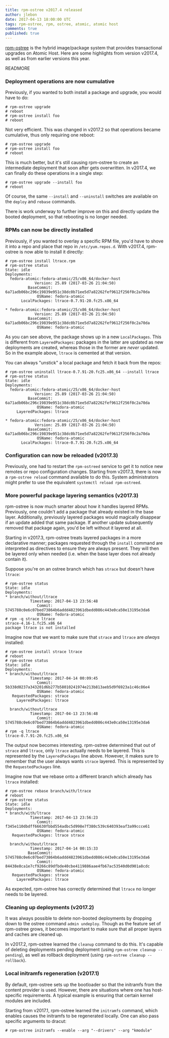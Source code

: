 ```yaml
---
title: rpm-ostree v2017.4 released
author: jlebon
date: 2017-04-13 18:00:00 UTC
tags: rpm-ostree, rpm, ostree, atomic, atomic host
comments: true
published: true
---
```


[rpm-ostree](https://rpm-ostree.readthedocs.org/) is the
hybrid image/package system that provides transactional
upgrades on Atomic Host. Here are some highlights from
version v2017.4, as well as from earlier versions this year.

READMORE

### Deployment operations are now cumulative

Previously, if you wanted to both install a package and
upgrade, you would have to do:

```
# rpm-ostree upgrade
# reboot
# rpm-ostree install foo
# reboot
```

Not very efficient. This was changed in v2017.2 so that
operations became cumulative, thus only requiring one
reboot:

```
# rpm-ostree upgrade
# rpm-ostree install foo
# reboot
```

This is much better, but it's still causing rpm-ostree to
create an intermediate deployment that soon after gets
overwritten. In v2017.4, we can finally do these operations
in a single step:

```
# rpm-ostree upgrade --install foo
# reboot
```

Of course, the same `--install` and `--uninstall` switches
are available on the `deploy` and `rebase` commands.

There is work underway to further improve on this and
directly update the booted deployment, so that rebooting is
no longer needed.

### RPMs can now be directly installed

Previously, if you wanted to overlay a specific RPM file,
you'd have to shove it into a repo and place that repo in
`/etc/yum.repos.d`. With v2017.4, rpm-ostree is now able to
install it directly:

```
# rpm-ostree install ltrace.rpm
# rpm-ostree status
State: idle
Deployments:
  fedora-atomic:fedora-atomic/25/x86_64/docker-host
             Version: 25.89 (2017-03-26 21:04:50)
          BaseCommit: 6a71adb06bc296c19839e951c38dc0b71ee5d7a82262fef9612f256f0c2a70da
              OSName: fedora-atomic
       LocalPackages: ltrace-0.7.91-20.fc25.x86_64

* fedora-atomic:fedora-atomic/25/x86_64/docker-host
             Version: 25.89 (2017-03-26 21:04:50)
          BaseCommit: 6a71adb06bc296c19839e951c38dc0b71ee5d7a82262fef9612f256f0c2a70da
              OSName: fedora-atomic
```

As you can see above, the package shows up in a new
`LocalPackages`.  This is different from `LayeredPackages`:
packages in the latter are updated as new deployments are
created, whereas those in the former are *never* updated. So
in the example above, `ltrace` is cemented at that version.

You can always "unstick" a local package and fetch it back
from the repos:

```
# rpm-ostree uninstall ltrace-0.7.91-20.fc25.x86_64 --install ltrace
# rpm-ostree status
State: idle
Deployments:
  fedora-atomic:fedora-atomic/25/x86_64/docker-host
             Version: 25.89 (2017-03-26 21:04:50)
          BaseCommit: 6a71adb06bc296c19839e951c38dc0b71ee5d7a82262fef9612f256f0c2a70da
              OSName: fedora-atomic
     LayeredPackages: ltrace

* fedora-atomic:fedora-atomic/25/x86_64/docker-host
             Version: 25.89 (2017-03-26 21:04:50)
          BaseCommit: 6a71adb06bc296c19839e951c38dc0b71ee5d7a82262fef9612f256f0c2a70da
              OSName: fedora-atomic
       LocalPackages: ltrace-0.7.91-20.fc25.x86_64
```

### Configuration can now be reloaded (v2017.3)

Previously, one had to restart the `rpm-ostreed` service to
get it to notice new remotes or repo configuration changes.
Starting from v2017.3, there is now a `rpm-ostree reload`
command available to do this. System administrators might
prefer to use the equivalent `systemctl reload rpm-ostreed`.

### More powerful package layering semantics (v2017.3)

rpm-ostree is now much smarter about how it handles layered
RPMs. Previously, one couldn't add a package that already
existed in the base layer. Additionally, previously layered
packages would magically disappear if an update added that
same package. If another update subsequently removed that
package again, you'd be left without it layered at all.

Starting in v2017.3, rpm-ostree treats layered packages in a
more declarative manner; packages requested through the
`install` command are interpreted as directives to ensure
they are always present. They will then be layered only when
needed (i.e. when the base layer does not already contain
it).

Suppose you're on an ostree branch which has `strace` but
doesn't have `ltrace`:

```
# rpm-ostree status
State: idle
Deployments:
* branch/without/ltrace
           Timestamp: 2017-04-13 23:56:48
              Commit: 5745788c0e6c07bed73864b6addd4823961dbedd086c443e0ca50e13195e3da6
              OSName: fedora-atomic
# rpm -q strace ltrace
strace-4.16-1.fc25.x86_64
package ltrace is not installed
```

Imagine now that we want to make sure that `strace` and
`ltrace` are *always* installed:

```
# rpm-ostree install strace ltrace
# reboot
# rpm-ostree status
State: idle
Deployments:
* branch/without/ltrace
           Timestamp: 2017-04-14 00:09:45
              Commit: 5b338d0237a343201d6b277b58010241974e213b813aeb5d9f6923a1c46c86e4
              OSName: fedora-atomic
   RequestedPackages: strace
     LayeredPackages: ltrace

  branch/without/ltrace
           Timestamp: 2017-04-13 23:56:48
              Commit: 5745788c0e6c07bed73864b6addd4823961dbedd086c443e0ca50e13195e3da6
              OSName: fedora-atomic
# rpm -q ltrace
ltrace-0.7.91-20.fc25.x86_64
```

The output now becomes interesting. rpm-ostree determined
that out of `strace` and `ltrace`, only `ltrace` actually
needs to be layered. This is represented by the
`LayeredPackages` line above.  However, it makes sure to
remember that the user always wants `strace` layered. This
is represented by the `RequestedPackages` line.

Imagine now that we rebase onto a different branch which
already has `ltrace` installed:

```
# rpm-ostree rebase branch/with/ltrace
# reboot
# rpm-ostree status
State: idle
Deployments:
* branch/with/ltrace
           Timestamp: 2017-04-13 23:56:23
              Commit: f345e110dbdff66630fbbd554adbc5d998e7f380c539c640393eaf3a99ccce61
              OSName: fedora-atomic
   RequestedPackages: ltrace strace

  branch/without/ltrace
           Timestamp: 2017-04-14 00:15:33
          BaseCommit: 5745788c0e6c07bed73864b6addd4823961dbedd086c443e0ca50e13195e3da6
              Commit: 84438e8ca1e7cf9266c89dfbde40cbe4119886aae4fb67ac53540d0d901a8cdc
              OSName: fedora-atomic
   RequestedPackages: strace
     LayeredPackages: ltrace
```

As expected, rpm-ostree has correctly determined that
`ltrace` no longer needs to be layered.

### Cleaning up deployments (v2017.2)

It was always possible to delete non-booted deployments by
dropping down to the ostree command `admin undeploy`. Though
as the feature set of rpm-ostree grows, it becomes important
to make sure that all proper layers and caches are cleaned
up.

In v2017.2, rpm-ostree learned the `cleanup` command to do
this. It's capable of deleting deployments pending
deployment (using `rpm-ostree cleanup --pending`), as well
as rollback deployment (using `rpm-ostree cleanup
--rollback`).

### Local initramfs regeneration (v2017.1)

By default, rpm-ostree sets up the bootloader so that the
initramfs from the content provider is used. However, there
are situations where one has host-specific requirements. A
typical example is ensuring that certain kernel modules are
included.

Starting from v2017.1, rpm-ostree learned the `initramfs`
command, which enables causes the initramfs to be
regenerated locally. One can also pass specific arguments to
dracut:

```
# rpm-ostree initramfs --enable --arg "--drivers" --arg "kmodule"
```
